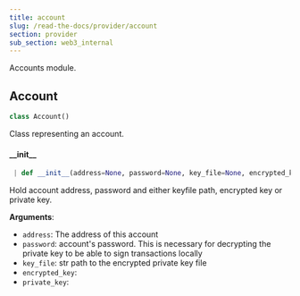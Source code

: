 ```yaml
---
title: account
slug: /read-the-docs/provider/account
section: provider
sub_section: web3_internal
---
```

Accounts module.

## Account

```python
class Account()
```

Class representing an account.

#### \_\_init\_\_

```python
 | def __init__(address=None, password=None, key_file=None, encrypted_key=None, private_key=None)
```

Hold account address, password and either keyfile path, encrypted key or private key.

**Arguments**:

- `address`: The address of this account
- `password`: account's password. This is necessary for decrypting the private key
to be able to sign transactions locally
- `key_file`: str path to the encrypted private key file
- `encrypted_key`: 
- `private_key`: 

